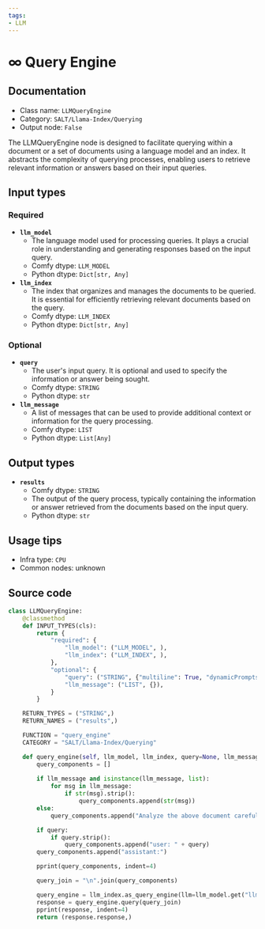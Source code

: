 ```yaml
---
tags:
- LLM
---
```


# ∞ Query Engine
## Documentation
- Class name: `LLMQueryEngine`
- Category: `SALT/Llama-Index/Querying`
- Output node: `False`

The LLMQueryEngine node is designed to facilitate querying within a document or a set of documents using a language model and an index. It abstracts the complexity of querying processes, enabling users to retrieve relevant information or answers based on their input queries.
## Input types
### Required
- **`llm_model`**
    - The language model used for processing queries. It plays a crucial role in understanding and generating responses based on the input query.
    - Comfy dtype: `LLM_MODEL`
    - Python dtype: `Dict[str, Any]`
- **`llm_index`**
    - The index that organizes and manages the documents to be queried. It is essential for efficiently retrieving relevant documents based on the query.
    - Comfy dtype: `LLM_INDEX`
    - Python dtype: `Dict[str, Any]`
### Optional
- **`query`**
    - The user's input query. It is optional and used to specify the information or answer being sought.
    - Comfy dtype: `STRING`
    - Python dtype: `str`
- **`llm_message`**
    - A list of messages that can be used to provide additional context or information for the query processing.
    - Comfy dtype: `LIST`
    - Python dtype: `List[Any]`
## Output types
- **`results`**
    - Comfy dtype: `STRING`
    - The output of the query process, typically containing the information or answer retrieved from the documents based on the input query.
    - Python dtype: `str`
## Usage tips
- Infra type: `CPU`
- Common nodes: unknown


## Source code
```python
class LLMQueryEngine:
	@classmethod
	def INPUT_TYPES(cls):
		return {
			"required": {
                "llm_model": ("LLM_MODEL", ),
				"llm_index": ("LLM_INDEX", ),
			},
			"optional": {
				"query": ("STRING", {"multiline": True, "dynamicPrompts": False, "placeholder": "Type your query here"}),
				"llm_message": ("LIST", {}),
			}
		}

	RETURN_TYPES = ("STRING",)
	RETURN_NAMES = ("results",)

	FUNCTION = "query_engine"
	CATEGORY = "SALT/Llama-Index/Querying"

	def query_engine(self, llm_model, llm_index, query=None, llm_message=None):
		query_components = []
		
		if llm_message and isinstance(llm_message, list):
			for msg in llm_message:
				if str(msg).strip():
					query_components.append(str(msg))
		else:
			query_components.append("Analyze the above document carefully to find your answer. If you can't find one, say so.")

		if query:
			if query.strip():
				query_components.append("user: " + query)
		query_components.append("assistant:")

		pprint(query_components, indent=4)

		query_join = "\n".join(query_components)

		query_engine = llm_index.as_query_engine(llm=llm_model.get("llm", None), embed_model=llm_model.get("embed_model", None))
		response = query_engine.query(query_join)
		pprint(response, indent=4)
		return (response.response,)

```
